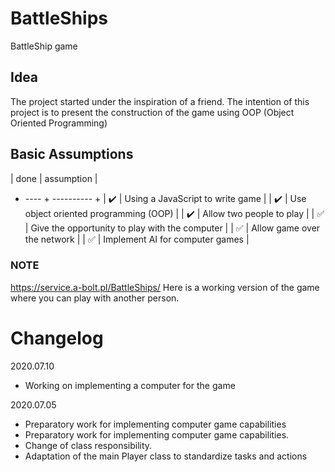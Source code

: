# BattleShips
BattleShip game

## Idea
The project started under the inspiration of a friend.
The intention of this project is to present the construction of the game using OOP (Object Oriented Programming)

## Basic Assumptions

| done | assumption |
+ ---- + ---------- +
| :heavy_check_mark: | Using a JavaScript to write game |
| :heavy_check_mark: | Use object oriented programming (OOP) |
| :heavy_check_mark: | Allow two people to play |
| :white_check_mark: | Give the opportunity to play with the computer |
| :white_check_mark: | Allow game over the network |
| :white_check_mark: | Implement AI for computer games |
   
### NOTE
https://service.a-bolt.pl/BattleShips/
Here is a working version of the game where you can play with another person.

# Changelog

2020.07.10
- Working on implementing a computer for the game

2020.07.05
- Preparatory work for implementing computer game capabilities
- Preparatory work for implementing computer game capabilities.
- Change of class responsibility.
- Adaptation of the main Player class to standardize tasks and actions